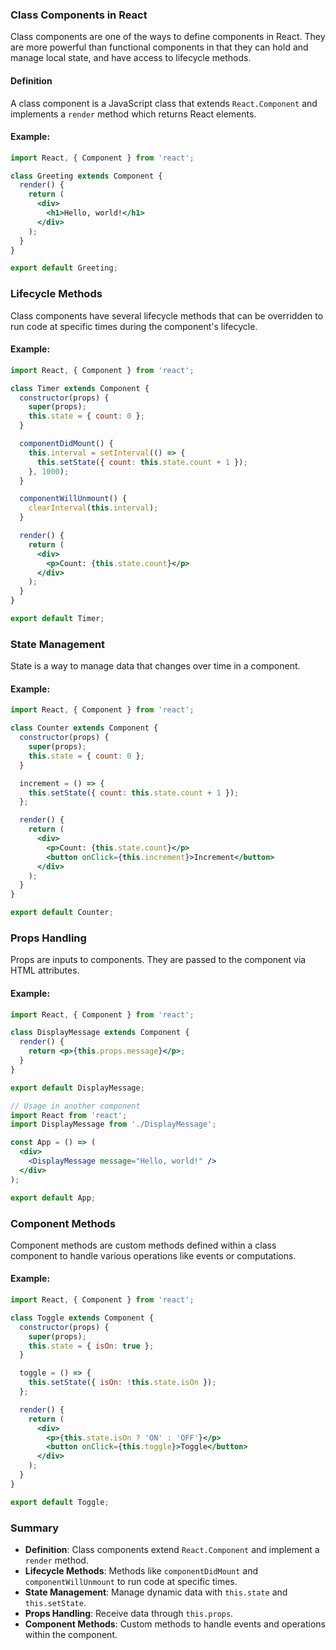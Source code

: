 ### Class Components in React

Class components are one of the ways to define components in React. They are more powerful than functional components in that they can hold and manage local state, and have access to lifecycle methods.

#### Definition
A class component is a JavaScript class that extends `React.Component` and implements a `render` method which returns React elements.

#### Example:
```jsx
import React, { Component } from 'react';

class Greeting extends Component {
  render() {
    return (
      <div>
        <h1>Hello, world!</h1>
      </div>
    );
  }
}

export default Greeting;
```

### Lifecycle Methods
Class components have several lifecycle methods that can be overridden to run code at specific times during the component's lifecycle.

#### Example:
```jsx
import React, { Component } from 'react';

class Timer extends Component {
  constructor(props) {
    super(props);
    this.state = { count: 0 };
  }

  componentDidMount() {
    this.interval = setInterval(() => {
      this.setState({ count: this.state.count + 1 });
    }, 1000);
  }

  componentWillUnmount() {
    clearInterval(this.interval);
  }

  render() {
    return (
      <div>
        <p>Count: {this.state.count}</p>
      </div>
    );
  }
}

export default Timer;
```

### State Management
State is a way to manage data that changes over time in a component.

#### Example:
```jsx
import React, { Component } from 'react';

class Counter extends Component {
  constructor(props) {
    super(props);
    this.state = { count: 0 };
  }

  increment = () => {
    this.setState({ count: this.state.count + 1 });
  };

  render() {
    return (
      <div>
        <p>Count: {this.state.count}</p>
        <button onClick={this.increment}>Increment</button>
      </div>
    );
  }
}

export default Counter;
```

### Props Handling
Props are inputs to components. They are passed to the component via HTML attributes.

#### Example:
```jsx
import React, { Component } from 'react';

class DisplayMessage extends Component {
  render() {
    return <p>{this.props.message}</p>;
  }
}

export default DisplayMessage;

// Usage in another component
import React from 'react';
import DisplayMessage from './DisplayMessage';

const App = () => (
  <div>
    <DisplayMessage message="Hello, world!" />
  </div>
);

export default App;
```

### Component Methods
Component methods are custom methods defined within a class component to handle various operations like events or computations.

#### Example:
```jsx
import React, { Component } from 'react';

class Toggle extends Component {
  constructor(props) {
    super(props);
    this.state = { isOn: true };
  }

  toggle = () => {
    this.setState({ isOn: !this.state.isOn });
  };

  render() {
    return (
      <div>
        <p>{this.state.isOn ? 'ON' : 'OFF'}</p>
        <button onClick={this.toggle}>Toggle</button>
      </div>
    );
  }
}

export default Toggle;
```

### Summary
- **Definition**: Class components extend `React.Component` and implement a `render` method.
- **Lifecycle Methods**: Methods like `componentDidMount` and `componentWillUnmount` to run code at specific times.
- **State Management**: Manage dynamic data with `this.state` and `this.setState`.
- **Props Handling**: Receive data through `this.props`.
- **Component Methods**: Custom methods to handle events and operations within the component.

